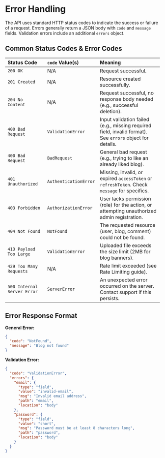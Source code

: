 # Error Handling

The API uses standard HTTP status codes to indicate the success or failure of a request. Errors generally return a JSON body with `code` and `message` fields. Validation errors include an additional `errors` object.

## Common Status Codes & Error Codes

| Status Code                 | `code` Value(s)       | Meaning                                                                                                  |
| :-------------------------- | :-------------------- | :------------------------------------------------------------------------------------------------------- |
| `200 OK`                    | N/A                   | Request successful.                                                                                      |
| `201 Created`               | N/A                   | Resource created successfully.                                                                           |
| `204 No Content`            | N/A                   | Request successful, no response body needed (e.g., successful deletion).                                 |
| `400 Bad Request`           | `ValidationError`     | Input validation failed (e.g., missing required field, invalid format). See `errors` object for details. |
| `400 Bad Request`           | `BadRequest`          | General bad request (e.g., trying to like an already liked blog).                                        |
| `401 Unauthorized`          | `AuthenticationError` | Missing, invalid, or expired `accessToken` or `refreshToken`. Check `message` for specifics.             |
| `403 Forbidden`             | `AuthorizationError`  | User lacks permission (role) for the action, or attempting unauthorized admin registration.              |
| `404 Not Found`             | `NotFound`            | The requested resource (user, blog, comment) could not be found.                                         |
| `413 Payload Too Large`     | `ValidationError`     | Uploaded file exceeds the size limit (2MB for blog banners).                                             |
| `429 Too Many Requests`     | N/A                   | Rate limit exceeded (see Rate Limiting guide).                                                           |
| `500 Internal Server Error` | `ServerError`         | An unexpected error occurred on the server. Contact support if this persists.                            |

## Error Response Format

**General Error:**

```json
{
  "code": "NotFound",
  "message": "Blog not found"
}
```

**Validation Error:**

```json
{
  "code": "ValidationError",
  "errors": {
    "email": {
      "type": "field",
      "value": "invalid-email",
      "msg": "Invalid email address",
      "path": "email",
      "location": "body"
    },
    "password": {
      "type": "field",
      "value": "short",
      "msg": "Password must be at least 8 characters long",
      "path": "password",
      "location": "body"
    }
  }
}
```
